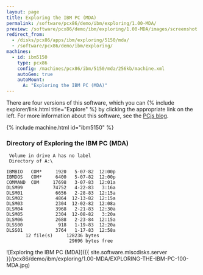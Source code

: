 ```yaml
---
layout: page
title: Exploring the IBM PC (MDA)
permalink: /software/pcx86/demo/ibm/exploring/1.00-MDA/
preview: /software/pcx86/demo/ibm/exploring/1.00-MDA/images/screenshot.png
redirect_from:
  - /disks/pcx86/apps/ibm/exploring/5150/mda/
  - /software/pcx86/demo/ibm/exploring/
machines:
  - id: ibm5150
    type: pcx86
    config: /machines/pcx86/ibm/5150/mda/256kb/machine.xml
    autoGen: true
    autoMount:
      A: "Exploring the IBM PC (MDA)"
---
```


There are four versions of this software, which you can {% include explorer/link.html title="Explore" %} by clicking the appropriate link on the left.
For more information about this software, see the [PCjs blog](/blog/2018/04/01/).

{% include machine.html id="ibm5150" %}

### Directory of Exploring the IBM PC (MDA)

     Volume in drive A has no label
     Directory of A:\

    IBMBIO   COM*     1920   5-07-82  12:00p
    IBMDOS   COM*     6400   5-07-82  12:00p
    COMMAND  COM     17698   3-07-83  12:01a
    DLSM99           74752   4-22-83   3:16a
    DLSM01            6656   2-28-83  12:15a
    DLSM02            4864  12-13-82  12:15a
    DLSM03            2304  12-02-82  12:08a
    DLSM04            3968   2-21-83  12:30a
    DLSM05            2304  12-08-82   3:20a
    DLSM06            2688   2-23-84  12:15a
    DLSS00             918   1-19-83  12:20a
    DLSS01            3764   1-17-83  12:58a
           12 file(s)     128236 bytes
                           29696 bytes free

![Exploring the IBM PC (MDA)]({{ site.software.miscdisks.server }}/pcx86/demo/ibm/exploring/1.00-MDA/EXPLORING-THE-IBM-PC-100-MDA.jpg)
